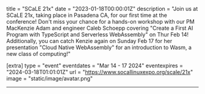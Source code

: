 title = "SCaLE 21x"
date = "2023-01-18T00:00:01Z"
description = "Join us at SCaLE 21x, taking place in Pasadena CA, for our first time at the conference! Don't miss your chance for a hands-on workshop with our PM MacKenzie Adam and engineer Caleb Schoepp covering \"Create a First AI Program with TypeScript and Serverless WebAssembly\" on Thur Feb 14! Additionally, you can catch Kenzie again on Sunday Feb 17 for her presentation \"Cloud Native WebAssembly\" for an introduction to Wasm, a new class of computing!"

[extra]
type = "event"
eventdates = "Mar 14 - 17 2024"
eventexpires = "2024-03-18T01:01:01Z"
url = "https://www.socallinuxexpo.org/scale/21x"
image = "static/image/avatar.png"

---
